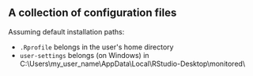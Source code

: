 A collection of configuration files
---

Assuming default installation paths:

* `.Rprofile` belongs in the user's home directory
* `user-settings` belongs (on Windows) in C:\Users\my_user_name\AppData\Local\RStudio-Desktop\monitored\
